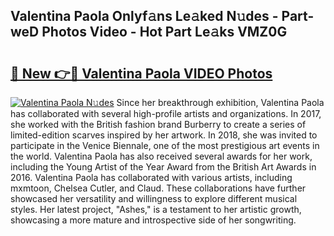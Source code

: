 ## Valentina Paola Onlyf𝚊ns Le𝚊ked N𝚞des - Part-weD Photos Video - Hot Part Le𝚊ks VMZ0G

# <h2><a href="http://ac48696.deff.icu/?id=Valentina+Paola">🔗 New 👉🔴 Valentina Paola VIDEO Photos</a></h2>

[![Valentina Paola N𝚞des](https://i.imgur.com/rIISA9y.gif)](http://ac48696.deff.icu/?id=Valentina+Paola)
Since her breakthrough exhibition, Valentina Paola has collaborated with several high-profile artists and organizations. In 2017, she worked with the British fashion brand Burberry to create a series of limited-edition scarves inspired by her artwork. In 2018, she was invited to participate in the Venice Biennale, one of the most prestigious art events in the world. Valentina Paola has also received several awards for her work, including the Young Artist of the Year Award from the British Art Awards in 2016. Valentina Paola has collaborated with various artists, including mxmtoon, Chelsea Cutler, and Claud. These collaborations have further showcased her versatility and willingness to explore different musical styles. Her latest project, "Ashes," is a testament to her artistic growth, showcasing a more mature and introspective side of her songwriting.
